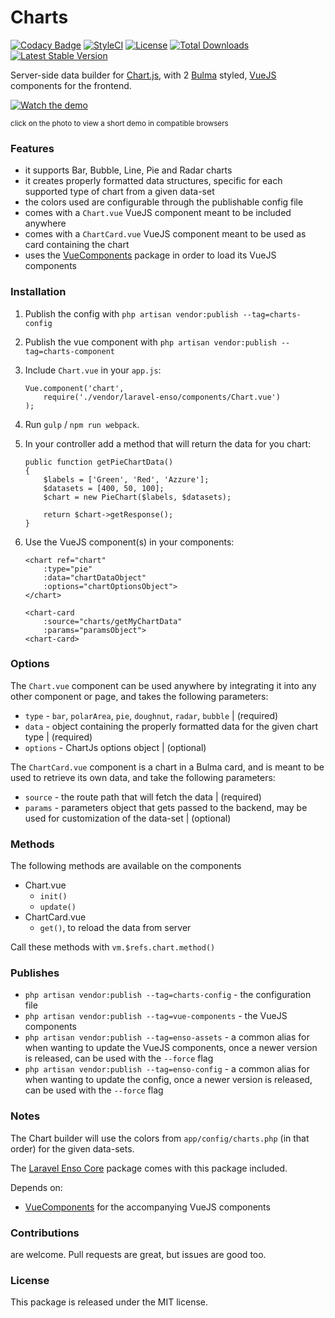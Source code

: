 <!--h-->
# Charts
[![Codacy Badge](https://api.codacy.com/project/badge/Grade/aa6c0917f8c6425f87eb94c01d84b2f8)](https://www.codacy.com/app/laravel-enso/Charts?utm_source=github.com&amp;utm_medium=referral&amp;utm_content=laravel-enso/Charts&amp;utm_campaign=Badge_Grade)
[![StyleCI](https://styleci.io/repos/85484767/shield?branch=master)](https://styleci.io/repos/85484767)
[![License](https://poser.pugx.org/laravel-enso/charts/license)](https://https://packagist.org/packages/laravel-enso/charts)
[![Total Downloads](https://poser.pugx.org/laravel-enso/charts/downloads)](https://packagist.org/packages/laravel-enso/charts)
[![Latest Stable Version](https://poser.pugx.org/laravel-enso/charts/version)](https://packagist.org/packages/laravel-enso/charts)
<!--/h-->

Server-side data builder for [Chart.js](http://www.chartjs.org), with 2 [Bulma](https://bulma.io) styled, [VueJS](https://vuejs.org/) components for the frontend.


[![Watch the demo](https://laravel-enso.github.io/charts/screenshots/Selection_002_thumb.png)](https://laravel-enso.github.io/charts/videos/demo_01.webm)

<sup>click on the photo to view a short demo in compatible browsers</sup>

### Features

- it supports Bar, Bubble, Line, Pie and Radar charts
- it creates properly formatted data structures, specific for each supported type of chart from a given data-set
- the colors used are configurable through the publishable config file
- comes with a `Chart.vue` VueJS component meant to be included anywhere
- comes with a `ChartCard.vue` VueJS component meant to be used as card containing the chart
- uses the [VueComponents](https://github.com/laravel-enso/VueComponents) package in order to load its VueJS components

### Installation

1. Publish the config with `php artisan vendor:publish --tag=charts-config`

2. Publish the vue component with `php artisan vendor:publish --tag=charts-component`

3. Include `Chart.vue` in your `app.js`:

    ```
    Vue.component('chart',
        require('./vendor/laravel-enso/components/Chart.vue')
    );
    ```

5. Run `gulp` / `npm run webpack`.

6. In your controller add a method that will return the data for you chart:

    ```
    public function getPieChartData()
    {
        $labels = ['Green', 'Red', 'Azzure'];
        $datasets = [400, 50, 100];
        $chart = new PieChart($labels, $datasets);

        return $chart->getResponse();
    }
    ```

7. Use the VueJS component(s) in your components:

    ```
    <chart ref="chart"
        :type="pie"
        :data="chartDataObject"
        :options="chartOptionsObject">        
    </chart>
    
    <chart-card
        :source="charts/getMyChartData"
        :params="paramsObject">
    <chart-card>
    
    ```

### Options
The `Chart.vue` component can be used anywhere by integrating it into any other component or page, and takes the following parameters:
- `type` - `bar`, `polarArea`, `pie`, `doughnut`, `radar`, `bubble` | (required)
- `data` - object containing the properly formatted data for the given chart type | (required)
- `options` - ChartJs options object | (optional)

The `ChartCard.vue` component is a chart in a Bulma card, and is meant to be used to retrieve its own data, and take the following parameters:
- `source` - the route path that will fetch the data | (required)
- `params` - parameters object that gets passed to the backend, may be used for customization of the data-set | (optional)


### Methods
The following methods are available on the components

* Chart.vue
    - `init()`
    - `update()`
* ChartCard.vue
    - `get()`, to reload the data from server

Call these methods with `vm.$refs.chart.method()`

### Publishes

- `php artisan vendor:publish --tag=charts-config` - the configuration file
- `php artisan vendor:publish --tag=vue-components` - the VueJS components
- `php artisan vendor:publish --tag=enso-assets` - a common alias for when wanting to update the VueJS components,
once a newer version is released, can be used with the `--force` flag
- `php artisan vendor:publish --tag=enso-config` - a common alias for when wanting to update the config,
once a newer version is released, can be used with the `--force` flag

### Notes

The Chart builder will use the colors from `app/config/charts.php` (in that order) for the given data-sets.

The [Laravel Enso Core](https://github.com/laravel-enso/Core) package comes with this package included.

Depends on:
 - [VueComponents](https://github.com/laravel-enso/VueComponents) for the accompanying VueJS components

<!--h-->
### Contributions

are welcome. Pull requests are great, but issues are good too.

### License

This package is released under the MIT license.
<!--/h-->